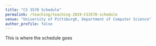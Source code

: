 ```yaml
---
title: "CS 3570 Schedule"
permalink: /teaching/teaching-2019-CS3570-schedule
venue: "University of Pittsburgh, Department of Computer Science"
author_profile: false
---
```


This is where the schedule goes